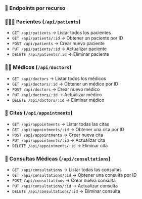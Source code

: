 ### 📍 Endpoints por recurso

### 🧑‍🤝‍🧑 Pacientes (`/api/patients`)

- `GET /api/patients` → Listar todos los pacientes
- `GET /api/patients/:id` → Obtener un paciente por ID
- `POST /api/patients` → Crear nuevo paciente
- `PUT /api/patients/:id` → Actualizar paciente
- `DELETE /api/patients/:id` → Eliminar paciente

### 🧑‍⚕️ Médicos (`/api/doctors`)

- `GET /api/doctors` → Listar todos los médicos
- `GET /api/doctors/:id` → Obtener un médico por ID
- `POST /api/doctors` → Crear nuevo médico
- `PUT /api/doctors/:id` → Actualizar médico
- `DELETE /api/doctors/:id` → Eliminar médico

### 📆 Citas (`/api/appointments`)

- `GET /api/appointments` → Listar todas las citas
- `GET /api/appointments/:id` → Obtener una cita por ID
- `POST /api/appointments` → Crear nueva cita
- `PUT /api/appointments/:id` → Actualizar cita
- `DELETE /api/appointments/:id` → Eliminar cita

### 📝 Consultas Médicas (`/api/consultations`)

- `GET /api/consultations` → Listar todas las consultas
- `GET /api/consultations/:id` → Obtener una consulta por ID
- `POST /api/consultations` → Crear nueva consulta
- `PUT /api/consultations/:id` → Actualizar consulta
- `DELETE /api/consultations/:id` → Eliminar consulta 
